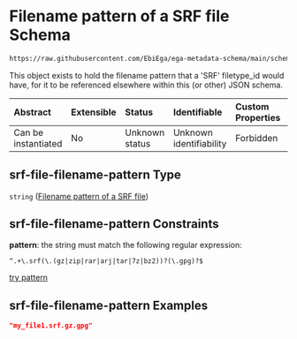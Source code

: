# Filename pattern of a SRF file Schema

```txt
https://raw.githubusercontent.com/EbiEga/ega-metadata-schema/main/schemas/EGA.common-definitions.json#/definitions/srf-file-filename-pattern
```

This object exists to hold the filename pattern that a 'SRF' filetype\_id would have, for it to be referenced elsewhere within this (or other) JSON schema.

| Abstract            | Extensible | Status         | Identifiable            | Custom Properties | Additional Properties | Access Restrictions | Defined In                                                                                           |
| :------------------ | :--------- | :------------- | :---------------------- | :---------------- | :-------------------- | :------------------ | :--------------------------------------------------------------------------------------------------- |
| Can be instantiated | No         | Unknown status | Unknown identifiability | Forbidden         | Allowed               | none                | [EGA.common-definitions.json\*](../../../schemas/EGA.common-definitions.json "open original schema") |

## srf-file-filename-pattern Type

`string` ([Filename pattern of a SRF file](ega-12-definitions-filename-pattern-of-a-srf-file.md))

## srf-file-filename-pattern Constraints

**pattern**: the string must match the following regular expression:&#x20;

```regexp
^.+\.srf(\.(gz|zip|rar|arj|tar|7z|bz2))?(\.gpg)?$
```

[try pattern](https://regexr.com/?expression=%5E.%2B%5C.srf\(%5C.\(gz%7Czip%7Crar%7Carj%7Ctar%7C7z%7Cbz2\)\)%3F\(%5C.gpg\)%3F%24 "try regular expression with regexr.com")

## srf-file-filename-pattern Examples

```json
"my_file1.srf.gz.gpg"
```
